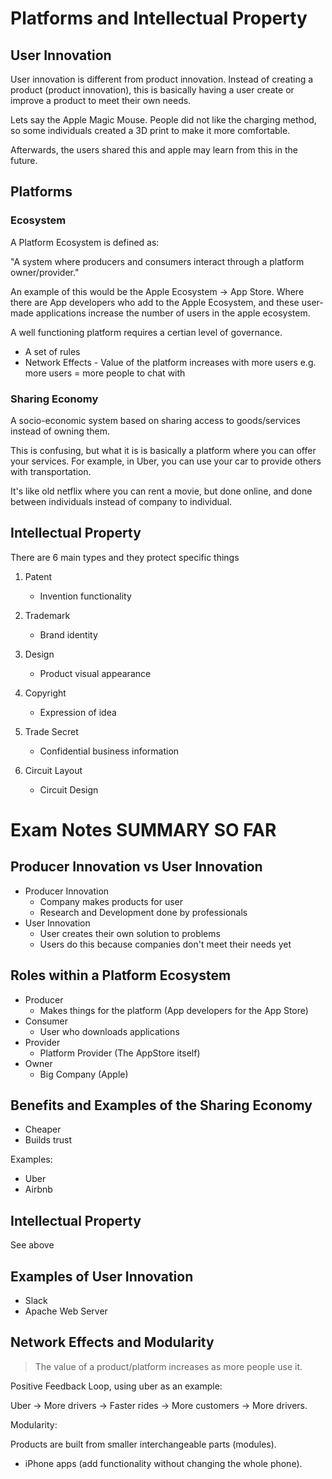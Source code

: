 # Platforms and Intellectual Property

## User Innovation

User innovation is different from product innovation. Instead of creating a
product (product innovation), this is basically having a user create or 
improve a product to meet their own needs.

Lets say the Apple Magic Mouse. People did not like the charging method, so
some individuals created a 3D print to make it more comfortable.

Afterwards, the users shared this and apple may learn from this in the future.

## Platforms

### Ecosystem

A Platform Ecosystem is defined as:

"A system where producers and consumers interact through a platform 
owner/provider."

An example of this would be the Apple Ecosystem -> App Store. Where there are
App developers who add to the Apple Ecosystem, and these user-made applications
increase the number of users in the apple ecosystem.

A well functioning platform requires a certian level of governance.
- A set of rules
- Network Effects - Value of the platform increases with more users e.g.
  more users = more people to chat with

### Sharing Economy

A socio-economic system based on sharing access to goods/services instead of
owning them.

This is confusing, but what it is is basically a platform where you can offer
your services. For example, in Uber, you can use your car to provide others
with transportation. 

It's like old netflix where you can rent a movie, but done online, and done
between individuals instead of company to individual.

## Intellectual Property

There are 6 main types and they protect specific things

1. Patent
    - Invention functionality

2. Trademark
    - Brand identity

3. Design
    - Product visual appearance

4. Copyright
    - Expression of idea

5. Trade Secret
    - Confidential business information

6. Circuit Layout
    - Circuit Design

# Exam Notes SUMMARY SO FAR

## Producer Innovation vs User Innovation

- Producer Innovation
    - Company makes products for user
    - Research and Development done by professionals
- User Innovation
    - User creates their own solution to problems
    - Users do this because companies don't meet their needs yet

## Roles within a Platform Ecosystem

- Producer
    - Makes things for the platform (App developers for the App Store)
- Consumer
    - User who downloads applications
- Provider
    - Platform Provider (The AppStore itself)
- Owner
    - Big Company (Apple)

## Benefits and Examples of the Sharing Economy

- Cheaper
- Builds trust

Examples:
- Uber
- Airbnb

## Intellectual Property

See above

## Examples of User Innovation

- Slack
- Apache Web Server

## Network Effects and Modularity

> The value of a product/platform increases as more people use it.

Positive Feedback Loop, using uber as an example:

Uber → More drivers → Faster rides → More customers → More drivers.

Modularity: 

Products are built from smaller interchangeable parts (modules).
- iPhone apps (add functionality without changing the whole phone).


